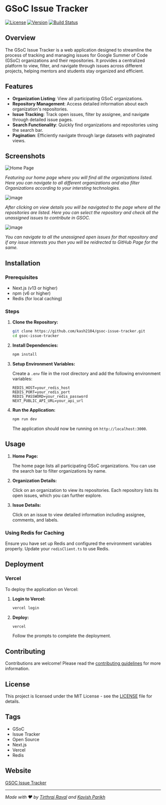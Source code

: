 # GSoC Issue Tracker

[![License](https://img.shields.io/badge/license-MIT-blue.svg)](LICENSE)
[![Version](https://img.shields.io/badge/version-1.0.0-green.svg)](https://github.com/kash2104/gsoc-issue-tracker/releases)
[![Build Status](https://img.shields.io/badge/build-passing-brightgreen.svg)](https://github.com/kash2104/gsoc-issue-tracker/actions)

## Overview

The GSoC Issue Tracker is a web application designed to streamline the process of tracking and managing issues for Google Summer of Code (GSoC) organizations and their repositories. It provides a centralized platform to view, filter, and navigate through issues across different projects, helping mentors and students stay organized and efficient.

## Features

- **Organization Listing**: View all participating GSoC organizations.
- **Repository Management**: Access detailed information about each organization's repositories.
- **Issue Tracking**: Track open issues, filter by assignee, and navigate through detailed issue pages.
- **Search Functionality**: Quickly find organizations and repositories using the search bar.
- **Pagination**: Efficiently navigate through large datasets with paginated views.


## Screenshots

![Home Page](https://github.com/kash2104/gsoc-issue-tracker/assets/123300261/fae5a22f-7662-4718-908c-715e6911662c)


*Featuring our home page where you will find all the organizations listed. Here you can navigate to all different organizations and also filter Organizations according to your intersting technologies.*

![image](https://github.com/kash2104/gsoc-issue-tracker/assets/123300261/0e76185f-c969-4cd9-9027-7a4bb5182cad)


*After clicking on view details you will be navigated to the page where all the repositories are listed. Here you can select the repository and check all the unassigned issues to contribute in GSOC.*

![image](https://github.com/kash2104/gsoc-issue-tracker/assets/123300261/5309f066-e471-4a43-ae25-eb1d4ac13ef4)

*You can navigate to all the unassigned open issues for that repository and if any issue interests you then you will be reidrected to GitHub Page for the same.*

## Installation

### Prerequisites

- Next.js (v13 or higher)
- npm (v6 or higher)
- Redis (for local caching)

### Steps

1. **Clone the Repository:**

    ```bash
    git clone https://github.com/kash2104/gsoc-issue-tracker.git
    cd gsoc-issue-tracker
    ```

2. **Install Dependencies:**

    ```bash
    npm install
    ```

3. **Setup Environment Variables:**

    Create a `.env` file in the root directory and add the following environment variables:

    ```env
    REDIS_HOST=your_redis_host
    REDIS_PORT=your_redis_port
    REDIS_PASSWORD=your_redis_password
    NEXT_PUBLIC_API_URL=your_api_url
    ```

4. **Run the Application:**

    ```bash
    npm run dev
    ```

    The application should now be running on `http://localhost:3000`.

## Usage

1. **Home Page:**

    The home page lists all participating GSoC organizations. You can use the search bar to filter organizations by name.

2. **Organization Details:**

    Click on an organization to view its repositories. Each repository lists its open issues, which you can further explore.

3. **Issue Details:**

    Click on an issue to view detailed information including assignee, comments, and labels.


### Using Redis for Caching

Ensure you have set up Redis and configured the environment variables properly. Update your `redisClient.ts` to use Redis.


## Deployment

### Vercel

To deploy the application on Vercel:

1. **Login to Vercel:**

    ```bash
    vercel login
    ```

2. **Deploy:**

    ```bash
    vercel
    ```

    Follow the prompts to complete the deployment.


## Contributing

Contributions are welcome! Please read the [contributing guidelines](CONTRIBUTING.md) for more information.

## License

This project is licensed under the MIT License - see the [LICENSE](LICENSE) file for details.

## Tags

- GSoC
- Issue Tracker
- Open Source
- Next.js
- Vercel
- Redis

## Website

[GSOC Issue Tracker](your_website_link)


---

*Made with ❤️ by [Tirthraj Raval](https://www.linkedin.com/in/tirthraj-raval-773422263) and [Kavish Parikh](https://www.linkedin.com/in/kavish-parikh)*
